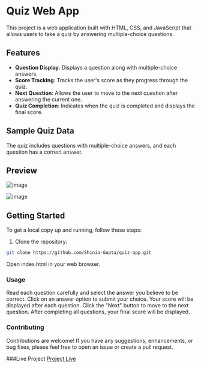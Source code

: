 # Quiz Web App

This project is a web application built with HTML, CSS, and JavaScript that allows users to take a quiz by answering multiple-choice questions.

## Features

- **Question Display**: Displays a question along with multiple-choice answers.
- **Score Tracking**: Tracks the user's score as they progress through the quiz.
- **Next Question**: Allows the user to move to the next question after answering the current one.
- **Quiz Completion**: Indicates when the quiz is completed and displays the final score.

## Sample Quiz Data

The quiz includes questions with multiple-choice answers, and each question has a correct answer.

## Preview
![image](https://github.com/Shinia-Gupta/Quiz-Application/assets/113818197/652bc8e0-8485-46af-89e1-bcebe47297e6)

![image](https://github.com/Shinia-Gupta/Quiz-Application/assets/113818197/0b5251d5-54e2-4da1-9ce4-dfc66a5dca0d)

## Getting Started

To get a local copy up and running, follow these steps:

1. Clone the repository:

```bash
git clone https://github.com/Shinia-Gupta/quiz-app.git
```

Open index.html in your web browser.

### Usage
Read each question carefully and select the answer you believe to be correct.
Click on an answer option to submit your choice.
Your score will be displayed after each question.
Click the "Next" button to move to the next question.
After completing all questions, your final score will be displayed.

### Contributing
Contributions are welcome! If you have any suggestions, enhancements, or bug fixes, please feel free to open an issue or create a pull request.

###Live Project
[Project Live](https://shinia-gupta.github.io/Quiz-Application/)
